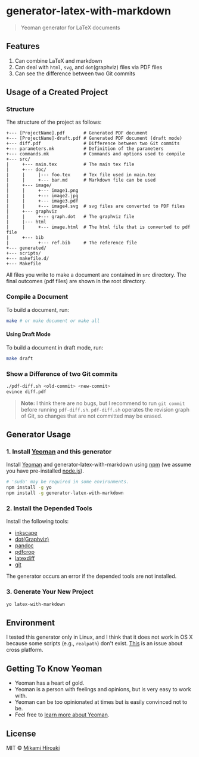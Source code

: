 # generator-latex-with-markdown
<!--
[![NPM version][npm-image]][npm-url]
[![Build Status][travis-image]][travis-url]
[![Dependency Status][daviddm-image]][daviddm-url]
-->
> Yeoman generator for LaTeX documents

## Features
1. Can combine LaTeX and markdown
2. Can deal with `html`, `svg`, and `dot`(graphviz) files via PDF files
3. Can see the difference between two Git commits

## Usage of a Created Project
### Structure
The structure of the project as follows:

```
+--- [ProjectName].pdf       # Generated PDF document
+--- [ProjectName]-draft.pdf # Generated PDF document (draft mode)
+--- diff.pdf                # Difference between two Git commits
+--- parameters.mk           # Definition of the parameters
+--- commands.mk             # Commands and options used to compile
+--- src/
|     +--- main.tex          # The main tex file
|     +--- doc/
|     |     |--- foo.tex     # Tex file used in main.tex
|     |     +--- bar.md      # Markdown file can be used
|     +--- image/
|     |     +--- image1.png
|     |     +--- image2.jpg
|     |     +--- image3.pdf
|     |     +--- image4.svg  # svg files are converted to PDF files
|     +--- graphviz
|     |     +--- graph.dot   # The graphviz file
|     |--- html
|     |     +--- image.html  # The html file that is converted to pdf file
|     +--- bib
|           +--- ref.bib     # The reference file
+--- generated/
+--- scripts/
+--- makefile.d/
+--- Makefile
```

All files you write to make a document are contained in `src` directory. The final outcomes (pdf files) are shown in the root directory.

### Compile a Document
To build a document, run:
```bash
make # or make document or make all
```

#### Using Draft Mode
To build a document in draft mode, run:
```bash
make draft
```

### Show a Difference of two Git commits
```bash
./pdf-diff.sh <old-commit> <new-commit>
evince diff.pdf
```

> **Note:**
> I think there are no bugs, but I recommend to run `git commit` before running `pdf-diff.sh`. `pdf-diff.sh` operates the revision graph of Git, so changes that are not committed may be erased.

## Generator Usage
### 1. Install [Yeoman](http://yeoman.io) and this generator
Install [Yeoman](http://yeoman.io) and generator-latex-with-markdown using [npm](https://www.npmjs.com/) (we assume you have pre-installed [node.js](https://nodejs.org/)).

```bash
# 'sudo' may be required in some environments.
npm install -g yo
npm install -g generator-latex-with-markdown
```

### 2. Install the Depended Tools
Install the following tools:

* [inkscape](https://inkscape.org)
* [dot(Graphviz)](http://www.graphviz.org/)
* [pandoc](http://pandoc.org/)
* [pdfcrop](http://pdfcrop.sourceforge.net/)
* [latexdiff](https://www.ctan.org/tex-archive/support/latexdiff)
* [git](https://git-scm.com/)

The generator occurs an error if the depended tools are not installed.

### 3. Generate Your New Project
```bash
yo latex-with-markdown
```

## Environment

I tested this generator only in Linux, and I think that it does not work in OS X because some scripts (e.g., `realpath`) don't exist.
[This](https://github.com/HiroakiMikami/generator-latex-with-markdown/issues/12) is an issue about cross platform.

## Getting To Know Yeoman

 * Yeoman has a heart of gold.
 * Yeoman is a person with feelings and opinions, but is very easy to work with.
 * Yeoman can be too opinionated at times but is easily convinced not to be.
 * Feel free to [learn more about Yeoman](http://yeoman.io/).

## License

MIT © [Mikami Hiroaki]()

<!--

[npm-image]: https://badge.fury.io/js/generator-latex-with-markdown.svg
[npm-url]: https://npmjs.org/package/generator-latex-with-markdown
[travis-image]: https://travis-ci.org/hiroakimikami/generator-latex-with-markdown.svg?branch=master
[travis-url]: https://travis-ci.org/hiroakimikami/generator-latex-with-markdown
[daviddm-image]: https://david-dm.org/hiroakimikami/generator-latex-with-markdown.svg?theme=shields.io
[daviddm-url]: https://david-dm.org/hiroakimikami/generator-latex-with-markdown
-->
